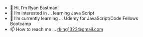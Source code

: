 - 👋 Hi, I’m Ryan Eastman!
- 👀 I’m interested in ... learning Java Script
- 🌱 I’m currently learning ... Udemy for JavaScript/Code Fellows Bootcamp
- 📫 How to reach me ... rking1323@gmail.com

<!---
DocHolliday13x/DocHolliday13x is a ✨ special ✨ repository because its `README.md` (this file) appears on your GitHub profile.
You can click the Preview link to take a look at your changes.
--->
